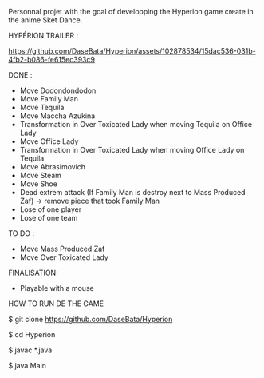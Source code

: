 Personnal projet with the goal of developping the Hyperion game create in the anime Sket Dance.

HYPÉRION TRAILER :








https://github.com/DaseBata/Hyperion/assets/102878534/15dac536-031b-4fb2-b086-fe615ec393c9








DONE :

- Move Dodondondodon
- Move Family Man
- Move Tequila
- Move Maccha Azukina
- Transformation in Over Toxicated Lady when moving Tequila on Office Lady
- Move Office Lady
- Transformation in Over Toxicated Lady when moving Office Lady on Tequila
- Move Abrasimovich
- Move Steam
- Move Shoe
- Dead extrem attack (If Family Man is destroy next to Mass Produced Zaf) -> remove piece that took Family Man
- Lose of one player
- Lose of one team

TO DO :

- Move Mass Produced Zaf
- Move Over Toxicated Lady

FINALISATION:

- Playable with a mouse

HOW TO RUN DE THE GAME

$ git clone https://github.com/DaseBata/Hyperion

$ cd Hyperion

$ javac *.java

$ java Main

